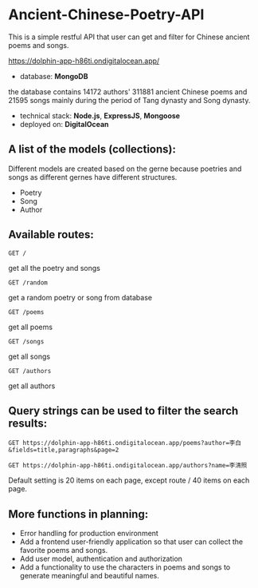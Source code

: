 # Ancient-Chinese-Poetry-API

This is a simple restful API that user can get and filter for Chinese ancient poems and songs.

https://dolphin-app-h86ti.ondigitalocean.app/


- database: __MongoDB__

the database contains 14172 authors' 311881 ancient Chinese poems and 21595 songs mainly during the period of Tang dynasty and Song dynasty.

- technical stack: __Node.js__, __ExpressJS__, __Mongoose__
- deployed on: __DigitalOcean__

## A list of the models (collections):
Different models are created based on the gerne because poetries and songs as different gernes have different structures.

- Poetry
- Song
- Author

## Available routes:
```
GET /
```
get all the poetry and songs 

```
GET /random
```
get a random poetry or song from database

```
GET /poems
```
get all poems

```
GET /songs
```
get all songs

```
GET /authors
```
get all authors

## Query strings can be used to filter the search results:

```
GET https://dolphin-app-h86ti.ondigitalocean.app/poems?author=李白&fields=title,paragraphs&page=2

```
```
GET https://dolphin-app-h86ti.ondigitalocean.app/authors?name=李清照
```
Default setting is 20 items on each page, except route / 40 items on each page.

## More functions in planning:
- Error handling for production environment
- Add a frontend user-friendly application so that user can collect the favorite poems and songs.
- Add user model, authentication and authorization
- Add a functionality to use the characters in poems and songs to generate meaningful and beautiful names.


